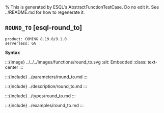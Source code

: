 % This is generated by ESQL's AbstractFunctionTestCase. Do no edit it. See ../README.md for how to regenerate it.

## `ROUND_TO` [esql-round_to]
```{applies_to}
product: COMING 8.19.0/9.1.0
serverless: GA
```

**Syntax**

:::{image} ../../../images/functions/round_to.svg
:alt: Embedded
:class: text-center
:::


:::{include} ../parameters/round_to.md
:::

:::{include} ../description/round_to.md
:::

:::{include} ../types/round_to.md
:::

:::{include} ../examples/round_to.md
:::
